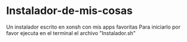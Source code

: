 # Instalador-de-mis-cosas
Un instalador escrito en xonsh con mis apps favoritas
Para iniciarlo por favor ejecuta en el terminal el archivo "Instalador.sh"
